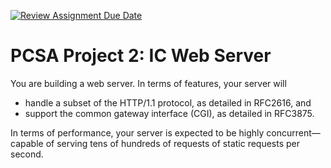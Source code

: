 [![Review Assignment Due Date](https://classroom.github.com/assets/deadline-readme-button-24ddc0f5d75046c5622901739e7c5dd533143b0c8e959d652212380cedb1ea36.svg)](https://classroom.github.com/a/DJdMJvCq)
# PCSA Project 2: IC Web Server

You are building a web server. In terms of features, your server will 

* handle a subset of the HTTP/1.1 protocol, as detailed in RFC2616, and
* support the common gateway interface (CGI), as detailed in RFC3875. 

In terms of performance, your server is expected to be highly concurrent&mdash;capable of serving tens of hundreds of requests of static requests per second.
